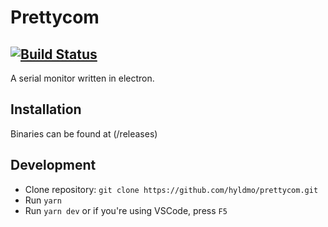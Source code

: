# Prettycom
[![Build Status](https://travis-ci.com/hyldmo/prettycom.svg?branch=master)](https://travis-ci.com/hyldmo/prettycom)
----
A serial monitor written in electron.

## Installation
Binaries can be found at (/releases)

## Development
- Clone repository: `git clone https://github.com/hyldmo/prettycom.git`
- Run `yarn`
- Run `yarn dev` or if you're using VSCode, press `F5` 